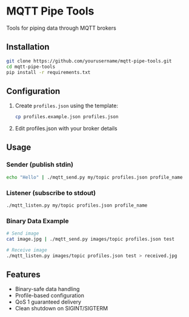 # MQTT Pipe Tools

Tools for piping data through MQTT brokers

## Installation
```bash
git clone https://github.com/yourusername/mqtt-pipe-tools.git
cd mqtt-pipe-tools
pip install -r requirements.txt
```

## Configuration
1. Create `profiles.json` using the template:
   ```bash
   cp profiles.example.json profiles.json
   ```
2. Edit profiles.json with your broker details

## Usage
### Sender (publish stdin)
```bash
echo "Hello" | ./mqtt_send.py my/topic profiles.json profile_name
```

### Listener (subscribe to stdout)
```bash
./mqtt_listen.py my/topic profiles.json profile_name
```

### Binary Data Example
```bash
# Send image
cat image.jpg | ./mqtt_send.py images/topic profiles.json test

# Receive image
./mqtt_listen.py images/topic profiles.json test > received.jpg
```

## Features
- Binary-safe data handling
- Profile-based configuration
- QoS 1 guaranteed delivery
- Clean shutdown on SIGINT/SIGTERM
